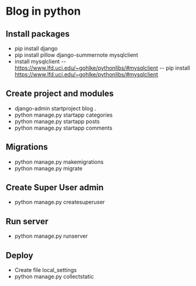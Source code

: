 # Blog in python

## Install packages
- pip install django
- pip install pillow django-summernote mysqlclient
- install mysqlclient
-- https://www.lfd.uci.edu/~gohlke/pythonlibs/#mysqlclient
-- pip install https://www.lfd.uci.edu/~gohlke/pythonlibs/#mysqlclient

## Create project and modules
- django-admin startproject blog .
- python manage.py startapp categories
- python manage.py startapp posts
- python manage.py startapp comments

## Migrations
- python manage.py makemigrations
- python manage.py migrate

## Create Super User admin
- python manage.py createsuperuser

## Run server
- python manage.py runserver

## Deploy
- Create file local_settings
- python manage.py collectstatic
